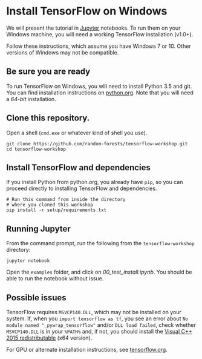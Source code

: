 # Install TensorFlow on Windows

We will present the tutorial in [Jupyter](jupyter.org) notebooks.  To
run them on your Windows machine, you will need a working TensorFlow
installation (v1.0+).

Follow these instructions, which assume you have Windows 7 or 10.
Other versions of Windows may not be compatible.

## Be sure you are ready

To run TensorFlow on Windows, you will need to install Python 3.5 and
git.  You can find installation instructions on
[python.org](python.org).  Note that you will need a *64-bit*
installation.

## Clone this repository.

Open a shell (`cmd.exe` or whatever kind of shell you use).

```
git clone https://github.com/random-forests/tensorflow-workshop.git
cd tensorflow-workshop
```

## Install TensorFlow and dependencies

If you install Python from python.org, you already have `pip`, so you
can proceed directly to installing TensorFlow and dependencies.

```
# Run this command from inside the directory 
# where you cloned this workshop
pip install -r setup/requirements.txt
```

## Running Jupyter

From the command prompt, run the following from the `tensorflow-workshop` directory:

```
jupyter notebook
```

Open the ```examples``` folder, and click on *00_test_install.ipynb*. You should be able to run the notebook without issue.

## Possible issues

TensorFlow requires `MSVCP140.DLL`, which may not be installed on your
system.  If, when you `import tensorflow as tf`, you see an error
about `No module named "_pywrap_tensorflow"` and/or `DLL load failed`,
check whether `MSVCP140.DLL` is in your `%PATH%` and, if not, you
should install the [Visual C++ 2015
redistributable](https://www.microsoft.com/en-us/download/details.aspx?id=53587)
(x64 version).

For GPU or alternate installation instructions, see [tensorflow.org](https://www.tensorflow.org/install/).